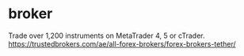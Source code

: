 # broker
Trade over 1,200 instruments on MetaTrader 4, 5 or cTrader.  https://trustedbrokers.com/ae/all-forex-brokers/forex-brokers-tether/
